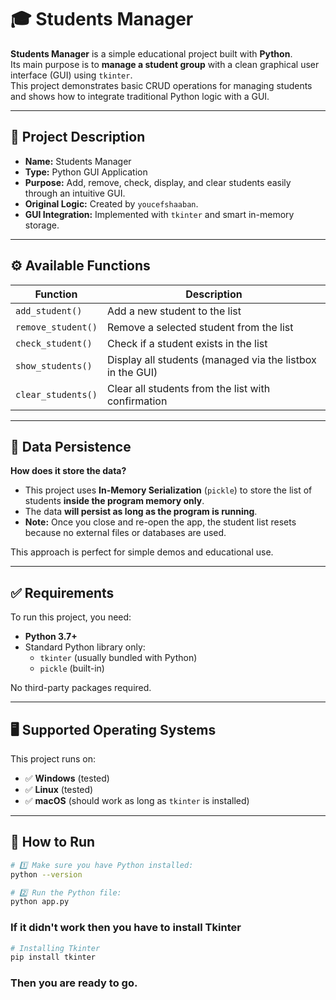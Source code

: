 # 🎓 Students Manager

**Students Manager** is a simple educational project built with **Python**.  
Its main purpose is to **manage a student group** with a clean graphical user interface (GUI) using `tkinter`.  
This project demonstrates basic CRUD operations for managing students and shows how to integrate traditional Python logic with a GUI.

---

## 📌 Project Description

- **Name:** Students Manager
- **Type:** Python GUI Application
- **Purpose:** Add, remove, check, display, and clear students easily through an intuitive GUI.
- **Original Logic:** Created by `youcefshaaban`.
- **GUI Integration:** Implemented with `tkinter` and smart in-memory storage.

---

## ⚙️ Available Functions

| Function | Description |
| -------- | ------------ |
| `add_student()` | Add a new student to the list |
| `remove_student()` | Remove a selected student from the list |
| `check_student()` | Check if a student exists in the list |
| `show_students()` | Display all students (managed via the listbox in the GUI) |
| `clear_students()` | Clear all students from the list with confirmation |

---

## 💾 Data Persistence

**How does it store the data?**

- This project uses **In-Memory Serialization** (`pickle`) to store the list of students **inside the program memory only**.
- The data **will persist as long as the program is running**.
- **Note:** Once you close and re-open the app, the student list resets because no external files or databases are used.

This approach is perfect for simple demos and educational use.

---

## ✅ Requirements

To run this project, you need:

- **Python 3.7+**
- Standard Python library only:
  - `tkinter` (usually bundled with Python)
  - `pickle` (built-in)

No third-party packages required.

---

## 🖥️ Supported Operating Systems

This project runs on:

- ✅ **Windows** (tested)
- ✅ **Linux** (tested)
- ✅ **macOS** (should work as long as `tkinter` is installed)

---

## 🚀 How to Run

```bash
# 1️⃣ Make sure you have Python installed:
python --version

# 2️⃣ Run the Python file:
python app.py
```

### If it didn't work then you have to install Tkinter
```bash
# Installing Tkinter
pip install tkinter
```

### Then you are ready to go.